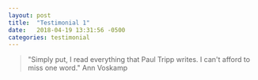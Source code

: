 ```yaml
---
layout: post
title:  "Testimonial 1"
date:   2018-04-19 13:31:56 -0500
categories: testimonial
---
```

<blockquote class="testimonial">
	"Simply put, I read everything that Paul Tripp writes. I can't afford to miss one word."
	<span class="testimonial-author">
		Ann Voskamp
	</span>	
</blockquote>

